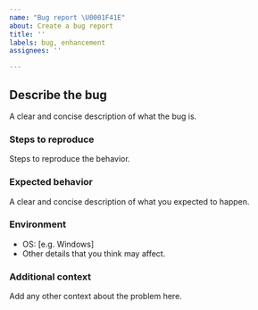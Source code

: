 ```yaml
---
name: "Bug report \U0001F41E"
about: Create a bug report
title: ''
labels: bug, enhancement
assignees: ''

---
```


## Describe the bug

A clear and concise description of what the bug is.

### Steps to reproduce

Steps to reproduce the behavior.

### Expected behavior

A clear and concise description of what you expected to happen.

### Environment

- OS: [e.g. Windows]
- Other details that you think may affect.

### Additional context

Add any other context about the problem here.
